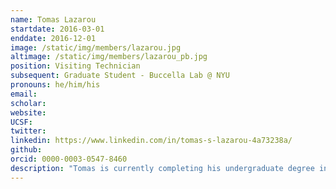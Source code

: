 ```yaml
---
name: Tomas Lazarou
startdate: 2016-03-01
enddate: 2016-12-01
image: /static/img/members/lazarou.jpg
altimage: /static/img/members/lazarou_pb.jpg
position: Visiting Technician
subsequent: Graduate Student - Buccella Lab @ NYU
pronouns: he/him/his
email:
scholar:
website:
UCSF:
twitter:
linkedin: https://www.linkedin.com/in/tomas-s-lazarou-4a73238a/
github:
orcid: 0000-0003-0547-8460
description: "Tomas is currently completing his undergraduate degree in Chemical Biology at McMaster University. He is joining the Fraser lab for 8 months to complete the co-op portion of his degree. He previously worked with Dr. Lori Burrows studying antibiotic resistance and peptidoglycan recycling  in P. aeruginosa. He then completed his fourth year thesis in Dr. Giuseppe Melacini's lab investigating dynamics of Protein Kinase A using NMR."
---
```

